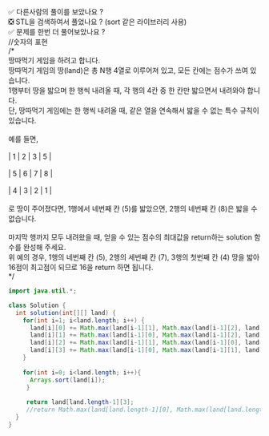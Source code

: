 ✅ 다른사람의 풀이를 보았나요 ? <br>
❎ STL을 검색하여서 풀었나요 ? (sort 같은 라이브러리 사용) <br>
✅ 문제를 한번 더 풀어보았나요 ? 
<br>
//숫자의 표현 <br>
/* <br>
땅따먹기 게임을 하려고 합니다.<br>
땅따먹기 게임의 땅(land)은 총 N행 4열로 이루어져 있고, 모든 칸에는 점수가 쓰여 있습니다.<br>
1행부터 땅을 밟으며 한 행씩 내려올 때, 각 행의 4칸 중 한 칸만 밟으면서 내려와야 합니다. <br>
단, 땅따먹기 게임에는 한 행씩 내려올 때, 같은 열을 연속해서 밟을 수 없는 특수 규칙이 있습니다.<br>
<br>
예를 들면,<br>
<br>
| 1 | 2 | 3 | 5 |<br>
<br>
| 5 | 6 | 7 | 8 |<br>
<br>
| 4 | 3 | 2 | 1 |<br>
<br>
로 땅이 주어졌다면, 1행에서 네번째 칸 (5)를 밟았으면, 2행의 네번째 칸 (8)은 밟을 수 없습니다.<br>
<br>
마지막 행까지 모두 내려왔을 때, 얻을 수 있는 점수의 최대값을 return하는 solution 함수를 완성해 주세요. <br>
위 예의 경우, 1행의 네번째 칸 (5), 2행의 세번째 칸 (7), 3행의 첫번째 칸 (4) 땅을 밟아 16점이 최고점이 되므로 16을 return 하면 됩니다.<br>
*/
```java
import java.util.*;

class Solution {
  int solution(int[][] land) {
    for(int i=1; i<land.length; i++) {
      land[i][0] += Math.max(land[i-1][1], Math.max(land[i-1][2], land[i-1][3]));
      land[i][1] += Math.max(land[i-1][0], Math.max(land[i-1][2], land[i-1][3]));
      land[i][2] += Math.max(land[i-1][1], Math.max(land[i-1][0], land[i-1][3]));
      land[i][3] += Math.max(land[i-1][0], Math.max(land[i-1][1], land[i-1][2]));
    }
        
    for(int i=0; i<land.length; i++){
      Arrays.sort(land[i]);
     }
     
     return land[land.length-1][3];
     //return Math.max(land[land.length-1][0], Math.max(land[land.length-1][1], Math.max(land[land.length-1][2], land[land.length-1][3])));
  }
}
```
